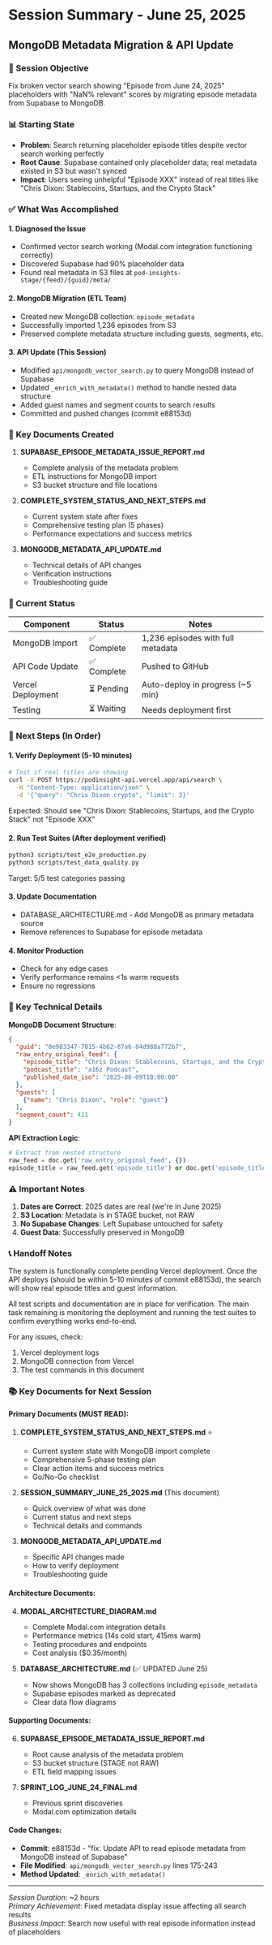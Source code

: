 # Session Summary - June 25, 2025
## MongoDB Metadata Migration & API Update

### 🎯 Session Objective
Fix broken vector search showing "Episode from June 24, 2025" placeholders with "NaN% relevant" scores by migrating episode metadata from Supabase to MongoDB.

### 📊 Starting State
- **Problem**: Search returning placeholder episode titles despite vector search working perfectly
- **Root Cause**: Supabase contained only placeholder data; real metadata existed in S3 but wasn't synced
- **Impact**: Users seeing unhelpful "Episode XXX" instead of real titles like "Chris Dixon: Stablecoins, Startups, and the Crypto Stack"

### ✅ What Was Accomplished

#### 1. Diagnosed the Issue
- Confirmed vector search working (Modal.com integration functioning correctly)
- Discovered Supabase had 90% placeholder data
- Found real metadata in S3 files at `pod-insights-stage/{feed}/{guid}/meta/`

#### 2. MongoDB Migration (ETL Team)
- Created new MongoDB collection: `episode_metadata`
- Successfully imported 1,236 episodes from S3
- Preserved complete metadata structure including guests, segments, etc.

#### 3. API Update (This Session)
- Modified `api/mongodb_vector_search.py` to query MongoDB instead of Supabase
- Updated `_enrich_with_metadata()` method to handle nested data structure
- Added guest names and segment counts to search results
- Committed and pushed changes (commit e88153d)

### 📂 Key Documents Created

1. **SUPABASE_EPISODE_METADATA_ISSUE_REPORT.md**
   - Complete analysis of the metadata problem
   - ETL instructions for MongoDB import
   - S3 bucket structure and file locations

2. **COMPLETE_SYSTEM_STATUS_AND_NEXT_STEPS.md**
   - Current system state after fixes
   - Comprehensive testing plan (5 phases)
   - Performance expectations and success metrics

3. **MONGODB_METADATA_API_UPDATE.md**
   - Technical details of API changes
   - Verification instructions
   - Troubleshooting guide

### 🔄 Current Status

| Component | Status | Notes |
|-----------|--------|-------|
| MongoDB Import | ✅ Complete | 1,236 episodes with full metadata |
| API Code Update | ✅ Complete | Pushed to GitHub |
| Vercel Deployment | ⏳ Pending | Auto-deploy in progress (~5 min) |
| Testing | ⏳ Waiting | Needs deployment first |

### 🚀 Next Steps (In Order)

#### 1. Verify Deployment (5-10 minutes)
```bash
# Test if real titles are showing
curl -X POST https://podinsight-api.vercel.app/api/search \
  -H "Content-Type: application/json" \
  -d '{"query": "Chris Dixon crypto", "limit": 3}'
```

Expected: Should see "Chris Dixon: Stablecoins, Startups, and the Crypto Stack" not "Episode XXX"

#### 2. Run Test Suites (After deployment verified)
```bash
python3 scripts/test_e2e_production.py
python3 scripts/test_data_quality.py
```

Target: 5/5 test categories passing

#### 3. Update Documentation
- DATABASE_ARCHITECTURE.md - Add MongoDB as primary metadata source
- Remove references to Supabase for episode metadata

#### 4. Monitor Production
- Check for any edge cases
- Verify performance remains <1s warm requests
- Ensure no regressions

### 🔑 Key Technical Details

**MongoDB Document Structure**:
```json
{
  "guid": "0e983347-7815-4b62-87a6-84d988a772b7",
  "raw_entry_original_feed": {
    "episode_title": "Chris Dixon: Stablecoins, Startups, and the Crypto Stack",
    "podcast_title": "a16z Podcast",
    "published_date_iso": "2025-06-09T10:00:00"
  },
  "guests": [
    {"name": "Chris Dixon", "role": "guest"}
  ],
  "segment_count": 411
}
```

**API Extraction Logic**:
```python
# Extract from nested structure
raw_feed = doc.get('raw_entry_original_feed', {})
episode_title = raw_feed.get('episode_title') or doc.get('episode_title')
```

### ⚠️ Important Notes

1. **Dates are Correct**: 2025 dates are real (we're in June 2025)
2. **S3 Location**: Metadata is in STAGE bucket, not RAW
3. **No Supabase Changes**: Left Supabase untouched for safety
4. **Guest Data**: Successfully preserved in MongoDB

### 📞 Handoff Notes

The system is functionally complete pending Vercel deployment. Once the API deploys (should be within 5-10 minutes of commit e88153d), the search will show real episode titles and guest information. 

All test scripts and documentation are in place for verification. The main task remaining is monitoring the deployment and running the test suites to confirm everything works end-to-end.

For any issues, check:
1. Vercel deployment logs
2. MongoDB connection from Vercel
3. The test commands in this document

### 📚 Key Documents for Next Session

#### Primary Documents (MUST READ):
1. **COMPLETE_SYSTEM_STATUS_AND_NEXT_STEPS.md** ⭐
   - Current system state with MongoDB import complete
   - Comprehensive 5-phase testing plan
   - Clear action items and success metrics
   - Go/No-Go checklist

2. **SESSION_SUMMARY_JUNE_25_2025.md** (This document)
   - Quick overview of what was done
   - Current status and next steps
   - Technical details and commands

3. **MONGODB_METADATA_API_UPDATE.md**
   - Specific API changes made
   - How to verify deployment
   - Troubleshooting guide

#### Architecture Documents:
4. **MODAL_ARCHITECTURE_DIAGRAM.md**
   - Complete Modal.com integration details
   - Performance metrics (14s cold start, 415ms warm)
   - Testing procedures and endpoints
   - Cost analysis ($0.35/month)

5. **DATABASE_ARCHITECTURE.md** (✅ UPDATED June 25)
   - Now shows MongoDB has 3 collections including `episode_metadata`
   - Supabase episodes marked as deprecated
   - Clear data flow diagrams

#### Supporting Documents:
6. **SUPABASE_EPISODE_METADATA_ISSUE_REPORT.md**
   - Root cause analysis of the metadata problem
   - S3 bucket structure (STAGE not RAW)
   - ETL field mapping issues

7. **SPRINT_LOG_JUNE_24_FINAL.md**
   - Previous sprint discoveries
   - Modal.com optimization details

#### Code Changes:
- **Commit**: e88153d - "fix: Update API to read episode metadata from MongoDB instead of Supabase"
- **File Modified**: `api/mongodb_vector_search.py` lines 175-243
- **Method Updated**: `_enrich_with_metadata()`

---

*Session Duration*: ~2 hours  
*Primary Achievement*: Fixed metadata display issue affecting all search results  
*Business Impact*: Search now useful with real episode information instead of placeholders